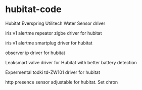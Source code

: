 # hubitat-code

 Hubitat Everspring Utilitech Water Sensor  driver
 
 iris v1 alertme repeator zigbe driver for hubitat
 
 iris v1 alertme smartplug driver for hubitat
 
observer ip driver for hubitat

Leaksmart valve driver for Hubitat with better battery detection

Expermental todki td-ZW101  driver for hubitat

http presence sensor adjustable for hubitat. Set chron

